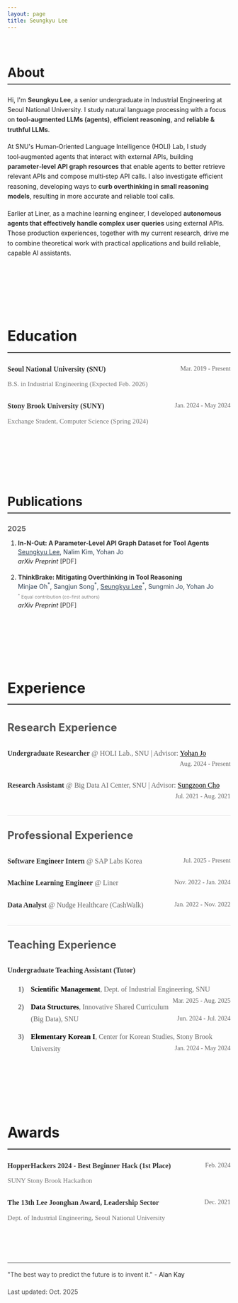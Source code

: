 ```yaml
---
layout: page
title: Seungkyu Lee
---
```


<div class="about-section" id="about">
<h1>About</h1>

<p>Hi, I'm <strong>Seungkyu Lee</strong>, a senior undergraduate in Industrial Engineering at Seoul National University. I study natural language processing with a focus on <strong>tool‑augmented LLMs (agents)</strong>, <strong>efficient reasoning</strong>, and <strong>reliable &amp; truthful LLMs</strong>.</p>

<p>At SNU's Human‑Oriented Language Intelligence (HOLI) Lab, I study tool‑augmented agents that interact with external APIs, building <strong>parameter‑level API graph resources</strong> that enable agents to better retrieve relevant APIs and compose multi‑step API calls. I also investigate efficient reasoning, developing ways to <strong>curb overthinking in small reasoning models</strong>, resulting in more accurate and reliable tool calls.</p>

<p>Earlier at Liner, as a machine learning engineer, I developed <strong>autonomous agents that effectively handle complex user queries</strong> using external APIs. Those production experiences, together with my current research, drive me to combine theoretical work with practical applications and build reliable, capable AI assistants.</p>


</div>

<div class="education-section" id="education">
<h1>Education</h1>

<h3><strong>Seoul National University (SNU)</strong> <span class="date">Mar. 2019 - Present</span></h3>
<p><em>B.S. in Industrial Engineering (Expected Feb. 2026)</em></p>

<h3><strong>Stony Brook University (SUNY)</strong> <span class="date">Jan. 2024 - May 2024</span></h3>
<p><em>Exchange Student, Computer Science (Spring 2024)</em></p>
</div>

<div class="publications-section" id="publications">
<h1>Publications</h1>

<h3>2025</h3>
<ol>
<li><strong>In-N-Out: A Parameter-Level API Graph Dataset for Tool Agents</strong><br>
   <em><u>Seungkyu Lee</u>, Nalim Kim, Yohan Jo</em><br>
   <i>arXiv Preprint</i> <a href="https://arxiv.org/abs/2509.01560">[PDF]</a><br></li>
<li><strong>ThinkBrake: Mitigating Overthinking in Tool Reasoning</strong><br>
   <em>Minjae Oh<sup>*</sup>, Sangjun Song<sup>*</sup>, <u>Seungkyu Lee</u><sup>*</sup>, Sungmin Jo, Yohan Jo</em><br>
   <em class="equal-contribution"><sup>*</sup> Equal contribution (co-first authors)</em><br>
   <i>arXiv Preprint</i> <a href="https://arxiv.org/abs/2510.00546">[PDF]</a><br></li>
</ol>

</div>

<div class="experience-section" id="experience">
<h1>Experience</h1>

<h2>Research Experience</h2>

<h3><strong>Undergraduate Researcher</strong> @ HOLI Lab., SNU | Advisor: <a href="https://yohanjo.github.io/" style="text-decoration: underline; color: #006400;"> Yohan Jo</a> <span class="date">Aug. 2024 - Present</span></h3>

<h3><strong>Research Assistant</strong> @ Big Data AI Center, SNU | Advisor: <a href="https://scholar.google.com/citations?user=dEdyEc0AAAAJ&hl=ko" style="text-decoration: underline; color: #006400;"> Sungzoon Cho</a> <span class="date">Jul. 2021 - Aug. 2021</span></h3>

<h2>Professional Experience</h2>

<h3><strong>Software Engineer Intern</strong> @ SAP Labs Korea <span class="date">Jul. 2025 - Present</span></h3>

<h3><strong>Machine Learning Engineer</strong> @ Liner <span class="date">Nov. 2022 - Jan. 2024</span></h3>

<h3><strong>Data Analyst</strong> @ Nudge Healthcare (CashWalk) <span class="date">Jan. 2022 - Nov. 2022</span></h3>

<h2>Teaching Experience</h2>

<h3><strong>Undergraduate Teaching Assistant (Tutor)</strong></h3>
<ol>
<li><span class="course-name">Scientific Management</span>, Dept. of Industrial Engineering, SNU <span class="date">Mar. 2025 - Aug. 2025</span></li>
<li><span class="course-name">Data Structures</span>, Innovative Shared Curriculum (Big Data), SNU <span class="date">Jun. 2024 - Jul. 2024</span></li>
<li><span class="course-name">Elementary Korean I</span>, Center for Korean Studies, Stony Brook University <span class="date">Jan. 2024 - May 2024</span></li>
</ol>

</div>


<div class="awards-section" id="awards">
<h1>Awards</h1>

<h3><strong>HopperHackers 2024 - Best Beginner Hack (1st Place)</strong> <span class="date">Feb. 2024</span></h3>
<p><em>SUNY Stony Brook Hackathon</em></p>

<h3><strong>The 13th Lee Joonghan Award, Leadership Sector</strong> <span class="date">Dec. 2021</span></h3>
<p><em>Dept. of Industrial Engineering, Seoul National University</em></p>

</div>

<hr>
<p><em>"The best way to predict the future is to invent it."</em> - Alan Kay</p>
<p><em>Last updated: Oct. 2025</em></p>

<style>
div[class$="-section"] {
  margin-bottom: 2.5rem;
  scroll-margin-top: 2rem;
  padding: 1.5rem 0;
}

/* First section (About) gets more top padding */
.about-section {
  padding-top: 0.5rem;
}

html {
  scroll-behavior: smooth;
}

/* Content styling for better readability - Light Mode */
body:not(.dark) em {
  color: #444;
  font-style: normal;
  font-weight: 400;
  line-height: 1.7;
}

/* Dark Mode content styling */
body.dark em {
  color: #d1d1d1;
  font-style: normal;
  font-weight: 400;
  line-height: 1.7;
}

/* Special styling for experience/education descriptions - Light Mode */
body:not(.dark) .experience-section li em,
body:not(.dark) .education-section li em,
body:not(.dark) .publications-section em,
body:not(.dark) .awards-section em {
  color: #2c3e50;
  font-style: normal;
  font-weight: 400;
}

/* Special styling for experience/education descriptions - Dark Mode */
body.dark .experience-section li em,
body.dark .education-section li em,
body.dark .publications-section em,
body.dark .awards-section em {
  color: #e8e8e8;
  font-style: normal;
  font-weight: 400;
}

/* Styling for dates - Light Mode */
body:not(.dark) .experience-section .date,
body:not(.dark) .education-section .date,
body:not(.dark) .awards-section .date {
  color: #666;
  font-style: normal;
  font-weight: 300;
  font-size: 0.9em;
  float: right;
}

/* Styling for dates - Dark Mode */
body.dark .experience-section .date,
body.dark .education-section .date,
body.dark .awards-section .date {
  color: #aaa;
  font-style: normal;
  font-weight: 300;
  font-size: 0.9em;
  float: right;
}

/* Clear float for proper layout */
.experience-section h3,
.education-section h3,
.awards-section h3 {
  overflow: hidden;
}



/* Experience section font styling - use Merriweather for content, not title */
.experience-section h3,
.experience-section p,
.experience-section em,
.experience-section strong,
.experience-section a,
.experience-section .date,
.experience-section ol,
.experience-section li {
  font-family: "Merriweather", serif !important;
}

/* Education section font styling - same as Experience */
.education-section h3,
.education-section p,
.education-section em,
.education-section strong,
.education-section a,
.education-section .date {
  font-family: "Merriweather", serif !important;
}

/* Awards section font styling - same as Experience and Education */
.awards-section h3,
.awards-section p,
.awards-section em,
.awards-section strong,
.awards-section a,
.awards-section .date {
  font-family: "Merriweather", serif !important;
}

/* Publications section dark mode improvements */
body.dark .publications-section ol {
  color: #fff;
}

body.dark .publications-section li {
  color: #fff;
}

body.dark .publications-section li strong {
  color: #fff;
}

body.dark .publications-section i {
  color: #f0f0f0;
  font-style: italic;
}

body.dark .publications-section em {
  color: #e8e8e8;
}

/* Specific styling for arXiv Preprint in dark mode */
body.dark .publications-section ol li::marker {
  color: #fff;
  font-weight: bold;
}

/* Experience section advisor link styling in light mode */
body:not(.dark) .experience-section a {
  color: #000 !important;
  text-decoration: underline;
}

/* Experience section advisor link styling in dark mode */
body.dark .experience-section a {
  color: #fff !important;
  text-decoration: underline;
}

/* Experience section font size and readability matching Publications */
.experience-section {
  font-size: 16px;
  line-height: 1.7;
}

.experience-section h3 {
  font-size: 16px;
  line-height: 1.6;
  font-weight: 400;
  margin-bottom: 0.8rem;
}

.experience-section h3 strong {
  font-weight: 600;
  color: inherit;
}

.experience-section p {
  font-size: 16px;
  line-height: 1.6;
  margin-top: 0.5rem;
  margin-bottom: 1.5rem;
}

/* Education section font size and styling - same as Experience */
.education-section {
  font-size: 16px;
  line-height: 1.7;
}

.education-section h3 {
  font-size: 16px;
  line-height: 1.6;
  font-weight: 400;
  margin-bottom: 0.8rem;
}

.education-section h3 strong {
  font-weight: 600;
  color: inherit;
}

.education-section p {
  font-size: 16px;
  line-height: 1.6;
  margin-top: 0.5rem;
  margin-bottom: 1.5rem;
}

/* Awards section font size and styling - same as Experience and Education */
.awards-section {
  font-size: 16px;
  line-height: 1.7;
}

.awards-section h3 {
  font-size: 16px;
  line-height: 1.6;
  font-weight: 400;
  margin-bottom: 0.8rem;
}

.awards-section h3 strong {
  font-weight: 600;
  color: inherit;
}

.awards-section p {
  font-size: 16px;
  line-height: 1.6;
  margin-top: 0.5rem;
  margin-bottom: 1.5rem;
}

/* Styling for job titles/majors/organizations under institution names - Light Mode */
body:not(.dark) .experience-section p em,
body:not(.dark) .education-section p em,
body:not(.dark) .awards-section p em {
  color: #777;
  font-style: normal;
  font-weight: 400;
  font-size: 0.95em;
}

/* Styling for job titles/majors/organizations under institution names - Dark Mode */
body.dark .experience-section p em,
body.dark .education-section p em,
body.dark .awards-section p em {
  color: #bbb;
  font-style: normal;
  font-weight: 400;
  font-size: 0.95em;
}

/* Section specific styling - Light Mode */
body:not(.dark) h1 {
  border-bottom: 2px solid #333;
  padding-bottom: 0.5rem;
  margin-bottom: 1.5rem;
}

body:not(.dark) h2 {
  color: #555;
  margin-top: 2rem;
  margin-bottom: 1rem;
}

body:not(.dark) h3 {
  color: #666;
  margin-bottom: 0.5rem;
  margin-top: 1.5rem;
}

/* Section specific styling - Dark Mode */
body.dark h1 {
  border-bottom: 2px solid #ccc;
  padding-bottom: 0.5rem;
  margin-bottom: 1.5rem;
}

body.dark h2 {
  color: #fff;
  margin-top: 2rem;
  margin-bottom: 1rem;
}

body.dark h3 {
  color: #ddd;
  margin-bottom: 0.5rem;
  margin-top: 1.5rem;
}

/* Links styling - Light Mode */
body:not(.dark) a {
  color: #333;
  text-decoration: none;
}

body:not(.dark) a:hover {
  color: #000;
  text-decoration: underline;
}

/* Links styling - Dark Mode */
body.dark a {
  color: #ddd;
  text-decoration: none;
}

body.dark a:hover {
  color: #fff;
  text-decoration: underline;
}

/* Lists styling */
ul, ol {
  margin-bottom: 1rem;
}

li {
  margin-bottom: 0.3rem;
}

/* Publications section list items need more spacing */
.publications-section li {
  margin-bottom: 1.2rem;
}

/* Emphasis styling for template fields - Light Mode */
body:not(.dark) strong {
  color: #333;
}

/* Emphasis styling for template fields - Dark Mode */
body.dark strong {
  color: #f0f0f0;
}

/* Equal contribution footnote styling */
.equal-contribution {
  font-size: 0.75em !important;
  color: #888 !important;
  font-style: italic;
  margin-top: 0.2rem;
}

body.dark .equal-contribution {
  color: #aaa !important;
}

/* Spacing */
p {
  margin-bottom: 1rem;
  line-height: 1.6;
}

/* Teaching Experience course names styling - Light Mode */
body:not(.dark) .course-name {
  color: #000 !important;
  font-weight: bold;
}

/* Teaching Experience course names styling - Dark Mode */
body.dark .course-name {
  color: #fff !important;
  font-weight: bold;
}

/* Teaching Experience list styling - Light Mode */
body:not(.dark) .experience-section ol li {
  color: #666;
  font-weight: 400;
}

/* Teaching Experience list styling - Dark Mode */
body.dark .experience-section ol li {
  color: #ddd;
  font-weight: 400;
}


/* Custom numbering for Teaching Experience - using parentheses */
.experience-section ol {
  counter-reset: teaching-counter;
  list-style: none;
  padding-left: 0;
  margin-left: 1.5rem;
}

.experience-section ol li {
  counter-increment: teaching-counter;
  position: relative;
  padding-left: 1.8rem;
  margin-bottom: 0.8rem;
}

.experience-section ol li::before {
  content: counter(teaching-counter) ")";
  position: absolute;
  left: 0;
  font-weight: bold;
}

/* Light mode numbering color */
body:not(.dark) .experience-section ol li::before {
  color: #666;
}

/* Dark mode numbering color */
body.dark .experience-section ol li::before {
  color: #ddd;
}

/* Experience subsection spacing */
.experience-section h2 {
  margin-top: 2.5rem;
  margin-bottom: 1rem;
}

/* Experience subsection divider lines - Light Mode */
body:not(.dark) .experience-section h2:not(:first-of-type) {
  border-top: 1px solid #e0e0e0;
  padding-top: 1.5rem;
}

/* Experience subsection divider lines - Dark Mode */
body.dark .experience-section h2:not(:first-of-type) {
  border-top: 1px solid #555;
  padding-top: 1.5rem;
}
</style>
